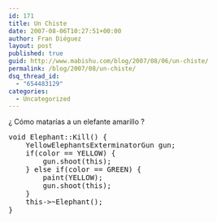 ```yaml
---
id: 171
title: Un Chiste
date: 2007-08-06T10:27:51+00:00
author: Fran Diéguez
layout: post
published: true
guid: http://www.mabishu.com/blog/2007/08/06/un-chiste/
permalink: /blog/2007/08/un-chiste/
dsq_thread_id:
  - "654483129"
categories:
  - Uncategorized
---
```

¿ C&oacute;mo matar&iacute;as a un elefante amarillo ?
<pre lang="C++">void Elephant::Kill() {
	YellowElephantsExterminatorGun gun;
	if(color == YELLOW) {
		gun.shoot(this);
	} else if(color == GREEN) {
		paint(YELLOW);
		gun.shoot(this);
	}
	this-&gt;~Elephant();
}</pre>
